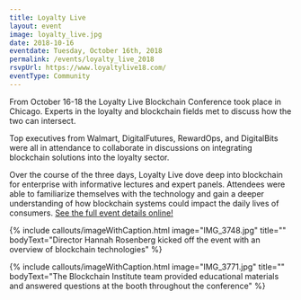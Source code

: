 ```yaml
---
title: Loyalty Live
layout: event
image: loyalty_live.jpg
date: 2018-10-16
eventdate: Tuesday, October 16th, 2018
permalink: /events/loyalty_live_2018
rsvpUrl: https://www.loyaltylive18.com/
eventType: Community
---
```

From October 16-18 the Loyalty Live Blockchain Conference took place in Chicago. Experts in the loyalty and blockchain fields met to discuss how the two can intersect. 

Top executives from Walmart, DigitalFutures, RewardOps, and DigitalBits were all in attendance to collaborate in discussions on integrating blockchain solutions into the loyalty sector.

Over the course of the three days, Loyalty Live dove deep into blockchain for enterprise with informative lectures and expert panels. Attendees were able to familiarize themselves with the technology and gain a deeper understanding of how blockchain systems could impact the daily lives of consumers. <a href="https://www.loyaltylive18.com/">See the full event details online!</a>

{% include callouts/imageWithCaption.html
	image="IMG_3748.jpg"
	title=""
	bodyText="Director Hannah Rosenberg kicked off the event with an overview of blockchain technologies"
%}

{% include callouts/imageWithCaption.html
	image="IMG_3771.jpg"
	title=""
	bodyText="The Blockchain Institute team provided educational materials and answered questions at the booth throughout the conference"
%}
